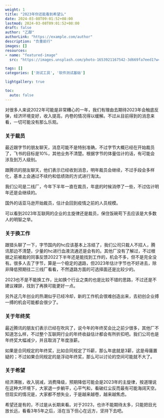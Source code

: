 ```yaml
---
weight: 1
title: "2023年你还能看到希望么"
date: 2024-03-08T09:01:52+08:00
lastmod: 2024-03-08T09:01:52+08:00
draft: false
author: "乙醇"
authorLink: "https://example.com/author"
description: "负重前行"
images: []
resources:
- name: "featured-image"
  src: "https://images.unsplash.com/photo-1653921167542-3d669fa7eed1?w=300"

tags: []
categories: ['测试工具', '软件测试基础']

lightgallery: true

toc:
  auto: false
---
```


对很多人来说2022年可能是非常糟心的一年，我们有理由去期待2023年会触底反弹，经济环境变好，收入提高，内卷的情况得以缓解。不过从目前得到的消息来看，一切可能没有那么乐观。

### 关于裁员

最近跟字节的朋友聊天，消息可能不是特别准确，不过字节大概已经在开始裁员了，飞书的目标是10%，其他业务不清楚。根据字节的体量估计的话，有可能会涉及到万人级别。

跟腾讯的朋友聊天，他们表示已经收到消息，明年裁员会继续，不过手段会多样化，基本上会通过不续约和低绩效的方式进行淘汰。

我们公司是二线厂，今年下半年一直在裁员，年底的时候消停了一些，不过估计明年还是会继续的。

国外的话亚马逊开始裁员，估计会回到疫情之前的人员规模。

可以看到2023年互联网的企业的主旋律还是裁员，保住饭碗苟下去应该是大多数人的明智之举。

### 关于换工作

跟猎头聊了一下，字节国内的hc应该基本上冻结了，我们公司只裁人不招人，腾讯那边不清楚，少量的hc进行血液流通还是会有的。其他厂没有了解过，不过根据之前被裁的同事反馈2022下半年还是能找到工作的，机会不多，但不是完全没有。很多人去了字节，算是一个稳定的退路，但2023年估计字节也不好进去，除非降低预期往二三线厂看看，不然退路方面的可选择面还是比较少的。

2023也不是不能换工作，比如换个行业之类的也是比较不错的思路，不过还是不建议裸辞，找到了再换可能更好一点。

另外这几年创业的热潮似乎已经冷却，新的工作机会很难创造出来，去初创企业搏一搏的机会可能都会很少了。

### 关于年终奖

最近腾讯的朋友们表示已经在吹风了，说今年的年终奖会比之前少很多，其他厂不知道怎么样，不过整个互联网行业的年终收益估计都会有所折扣吧。我们公司也是年终奖大幅减少，并且取消了年度涨薪。

如果是合同规定的年终奖，比如合同规定了15薪，那么年底就是3薪，这是毋庸置疑的；不过如果合同规定的是浮动年终奖，那么可以讨论的空间可能就不大了。

### 关于希望

经济滞胀，收入锐减，消费降级，预期降低可能会是2023年的主旋律，按道理说在这种大环境下，大家退一步躺平，心平气和，看破红尘反而最有可能海阔天空。但现实的情况是，大家都不想失业，于是越来越卷，越来越焦虑。

希望还是有的，不过是从长期来看。对于2023，也许不能期待太多，只能把目光放长远，看看3年5年之后，活在当下但心在远方，坚持下去吧。